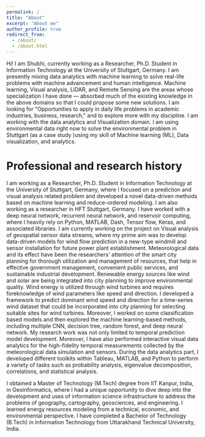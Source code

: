 ```yaml
---
permalink: /
title: "About"
excerpt: "About me"
author_profile: true
redirect_from: 
  - /about/
  - /about.html
---
```


Hi! I am Shubhi, currently working as a Researcher, Ph.D. Student in Information Technology at the University of Stuttgart, Germany. I am presently mixing data analytics with machine learning to solve real-life problems with machine advancement and human intelligence. Machine learning, Visual analysis, LiDAR, and Remote Sensing are the areas whose specialization I have done — absorbed much of the existing knowledge in the above domains so that I could propose some new solutions. I am looking for "Opportunities to apply in daily life problems in academic industries, business, research," and to explore more with my discipline. I am working with the data analytics and Visualization domain. I am using environmental data right now to solve the environmental problem in Stuttgart (as a case study )using my skill of Machine learning (ML), Data visualization, and analytics.

Professional and research history
======

I am working as a Researcher, Ph.D. Student in Information Technology at the University of Stuttgart, Germany,  where I focused on a prediction and visual analysis related problem and developed a novel data-driven methods based on machine learning and reduce-ordered modeling. I am also working as a researcher in HFT Stuttgart, Germany. I have worked with a deep neural network, recurrent neural network, and reservoir computing, where I heavily rely on Python, MATLAB, Dash, Tensor flow, Keras, and associated libraries.
I am currently working on the project on Visual analysis of geospatial sensor data streams, where my prime aim was to develop data-driven models for wind flow prediction in a new-type windmill and sensor installation for future power plant establishment.
Meteorological data and its effect have been the researchers' attention of the smart city planning for thorough utilization and management of resources, that help in effective government management, convenient public services, and sustainable industrial development. Renewable energy sources like wind and solar are being integrated into city planning to improve environmental quality. Wind energy is utilized through wind turbines and requires foreknowledge of wind parameters like speed and direction. I developed a framework to predict dominant wind speed and direction for a time-series wind dataset that could be incorporated into city planning for selecting suitable sites for wind turbines. 
Moreover, I worked on some classification based models and then explored the machine learning-based methods, including multiple CNN, decision tree, random forest, and deep neural network. My research work was not only limited to temporal prediction model development. Moreover, I have also performed interactive visual data analytics for the high-fidelity temporal measurements collected by the meteorological data simulation and sensors. During the data analytics part, I developed different toolkits within Tableau, MATLAB, and Python to perform a variety of tasks such as probability analysis, eigenvalue decomposition, correlations, and statistical analysis. 

I obtained a Master of Technology (M.Tech) degree from IIT Kanpur, India, in Geoinformatics, where I had a unique opportunity to dive deep into the development and uses of information science infrastructure to address the problems of geography, cartography, geosciences, and engineering. I learned energy resources modeling from a technical, economic, and environmental perspective. I have completed a Bachelor of Technology (B.Tech) in Information Technology from Uttarakhand Technical University, India. 
